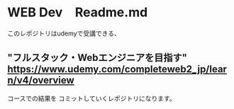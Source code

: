 # WEB Dev　Readme.md
このレポジトリはudemyで受講できる、  
## "フルスタック・Webエンジニアを目指す"  <br>https://www.udemy.com/completeweb2_jp/learn/v4/overview
コースでの結果を コミットしていくレポジトリになります。    
 